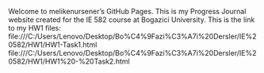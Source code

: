 Welcome to melikenursener’s GitHub Pages.
This is my Progress Journal website created for the IE 582 course at Bogazici University.
This is the link to my HW1 files: file:///C:/Users/Lenovo/Desktop/Bo%C4%9Fazi%C3%A7i%20Dersler/IE%20582/HW1/HW1-Task1.html
                                  file:///C:/Users/Lenovo/Desktop/Bo%C4%9Fazi%C3%A7i%20Dersler/IE%20582/HW1/HW1%20-%20Task2.html
